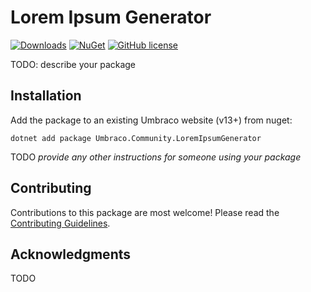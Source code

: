 # Lorem Ipsum Generator 

[![Downloads](https://img.shields.io/nuget/dt/Umbraco.Community.LoremIpsumGenerator?color=cc9900)](https://www.nuget.org/packages/Umbraco.Community.LoremIpsumGenerator/)
[![NuGet](https://img.shields.io/nuget/vpre/Umbraco.Community.LoremIpsumGenerator?color=0273B3)](https://www.nuget.org/packages/Umbraco.Community.LoremIpsumGenerator)
[![GitHub license](https://img.shields.io/github/license/georgebid/umbraco-lorem-ipsum-generator?color=8AB803)](../LICENSE)

TODO: describe your package

<!--
Including screenshots is a really good idea! 

If you put images into /docs/screenshots, then you would reference them in this readme as, for example:

<img alt="..." src="https://github.com/georgebid/umbraco-lorem-ipsum-generator/blob/develop/docs/screenshots/screenshot.png">
-->

## Installation

Add the package to an existing Umbraco website (v13+) from nuget:

`dotnet add package Umbraco.Community.LoremIpsumGenerator`

TODO *provide any other instructions for someone using your package*

## Contributing

Contributions to this package are most welcome! Please read the [Contributing Guidelines](CONTRIBUTING.md).

## Acknowledgments

TODO